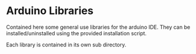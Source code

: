 # Arduino Libraries

Contained here some general use libraries for the arduino IDE. They can be installed/uninstalled using the provided installation script.

Each library is contained in its own sub directory.
